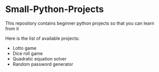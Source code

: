 # Small-Python-Projects
This repository contains beginner python projects so that you can learn from it

Here is the list of available projects:

- Lotto game
- Dice roll game
- Quadratic equation solver
- Random password generator
